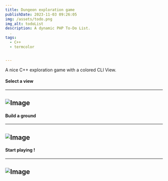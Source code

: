 ```yaml
---
title: Dungeon exploration game
publishDate: 2023-11-03 09:26:05
img: /assets/todo.png
img_alt: todoList
description: A dynamic PHP To-Do List.
  .
tags:
  - C++
  - termcolor


---
```


A nice C++ exploration game with a colored CLI View.



#### Select a view
---
![Image](/assets/selectView.png)
---
#### Build a ground
---
![Image](/assets/selectGround.png)
---
#### Start playing !
---
![Image](/assets/startPlay.png)
---

